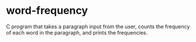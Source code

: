 # word-frequency
C program that takes a paragraph input from the user, counts the frequency of each word in the paragraph,
and prints the frequencies.
